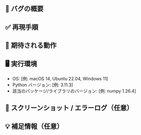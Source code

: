 ## 🐞 バグの概要

<!-- どのようなバグか簡潔に説明してください -->

## ✅ 再現手順

<!-- バグを再現するための手順を明確に記述してください -->


## 🧪 期待される動作

<!-- 正常な場合に期待される挙動を記述してください -->

## 🖥️ 実行環境

- OS: [例: macOS 14, Ubuntu 22.04, Windows 11]
- Python バージョン: [例: 3.11.3]
- 該当のパッケージ/ライブラリのバージョン: [例: numpy 1.26.4]

## 📸 スクリーンショット / エラーログ（任意）

<!-- 可能であれば、エラーのログやスタックトレースを貼ってください -->

## 💡 補足情報（任意）

<!-- 他に伝えておくべきことがあればここに書いてください -->